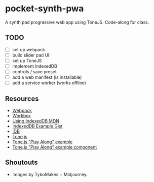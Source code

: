 # pocket-synth-pwa
A synth pad progressive web app using ToneJS. Code-along for class.

## TODO
* [ ] set up webpack
* [ ] build slider pad UI
* [ ] set up ToneJS
* [ ] implement indexedDB
* [ ] controls / save preset
* [ ] add a web manifest (is installable)
* [ ] add a service worker (works offline)

## Resources
* [Webpack](https://webpack.js.org/)
* [Workbox](https://developer.chrome.com/docs/workbox/)
* [Using IndexedDB MDN](https://developer.mozilla.org/en-US/docs/Web/API/IndexedDB_API/Using_IndexedDB)
* [IndexedDB Example Gist](https://gist.github.com/8ctopotamus/fc994dc6217aa9a76b9da8586e8b1286)
* [IDB](https://github.com/jakearchibald/idb)
* [Tone.js](https://github.com/Tonejs/Tone.js)
* [Tone.js "Play Along" example](https://tonejs.github.io/examples/shiny)
* [Tone.js "Play Along" example component](https://github.com/Tonejs/ui/blob/master/src/components/input/slider-pad.ts)

## Shoutouts
* Images by TyboMakes + Midjourney.